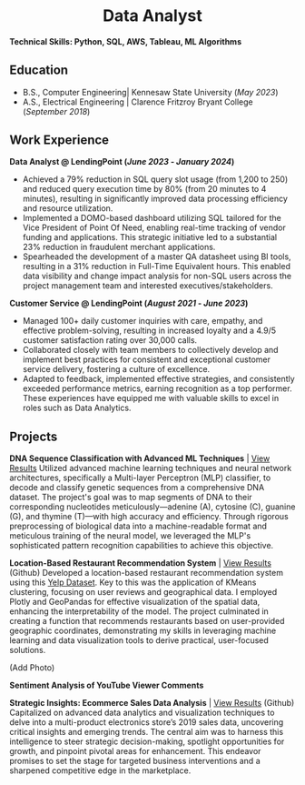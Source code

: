# <center>Data Analyst</center>

#### Technical Skills: Python, SQL, AWS, Tableau, ML Algorithms

## Education
- B.S., Computer Engineering| Kennesaw State University (_May 2023_)
- A.S., Electrical Engineering | Clarence Fritzroy Bryant College (_September 2018_)

## Work Experience
**Data Analyst @ LendingPoint (_June 2023_ - _January 2024_)**
- Achieved a 79% reduction in SQL query slot usage (from 1,200 to 250) and reduced query execution time by 80% (from 20 minutes to 4 minutes), resulting in significantly improved data processing efficiency and resource utilization.
- Implemented a DOMO-based dashboard utilizing SQL tailored for the Vice President of Point Of Need, enabling real-time tracking of vendor funding and applications. This strategic initiative led to a substantial 23% reduction in fraudulent merchant applications. 
- Spearheaded the development of a master QA datasheet using BI tools, resulting in a 31% reduction in Full-Time Equivalent hours. This enabled data visibility and change impact analysis for non-SQL users across the project management team and interested executives/stakeholders. 

**Customer Service @ LendingPoint (_August 2021_ - _June 2023_)**
- Managed 100+ daily customer inquiries with care, empathy, and effective problem-solving, resulting in increased loyalty and a 4.9/5 customer satisfaction rating over 30,000 calls.
- Collaborated closely with team members to collectively develop and implement best practices for consistent and exceptional customer service delivery, fostering a culture of excellence.
- Adapted to feedback, implemented effective strategies, and consistently exceeded performance metrics, earning recognition as a top performer. These experiences have equipped me with valuable skills to excel in roles such as Data Analytics.

## Projects
**DNA Sequence Classification with Advanced ML Techniques** | [View Results](https://github.com/Drichards124/DNA-Sequence/tree/main)
Utilized advanced machine learning techniques and neural network architectures, specifically a Multi-layer Perceptron (MLP) classifier, to decode and classify genetic sequences from a comprehensive DNA dataset. The project's goal was to map segments of DNA to their corresponding nucleotides meticulously—adenine (A), cytosine (C), guanine (G), and thymine (T)—with high accuracy and efficiency. Through rigorous preprocessing of biological data into a machine-readable format and meticulous training of the neural model, we leveraged the MLP's sophisticated pattern recognition capabilities to achieve this objective.

**Location-Based Restaurant Recommendation System** | [View Results](https://github.com/Drichards124/location-based-recommendation-system.git) (Github)
Developed a location-based restaurant recommendation system using this [Yelp Dataset](https://www.dropbox.com/s/3x1w789mmuae3ao/yelp_academic_dataset_business.zip). Key to this was the application of KMeans clustering, focusing on user reviews and geographical data. I employed Plotly and GeoPandas for effective visualization of the spatial data, enhancing the interpretability of the model. The project culminated in creating a function that recommends restaurants based on user-provided geographic coordinates, demonstrating my skills in leveraging machine learning and data visualization tools to derive practical, user-focused solutions.

(Add Photo)

**Sentiment Analysis of YouTube Viewer Comments**

**Strategic Insights: Ecommerce Sales Data Analysis** | [View Results](https://github.com/Drichards124/Sales-Data_Analysis) (Github)
Capitalized on advanced data analytics and visualization techniques to delve into a multi-product electronics store’s 2019 sales data, uncovering critical insights and emerging trends. The central aim was to harness this intelligence to steer strategic decision-making, spotlight opportunities for growth, and pinpoint pivotal areas for enhancement. This endeavor promises to set the stage for targeted business interventions and a sharpened competitive edge in the marketplace.


